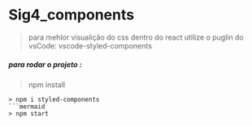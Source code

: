 # Sig4_components
> para mehlor visualição do css dentro do react utilize o puglin do vsCode: vscode-styled-components
##### para rodar o projeto :
> npm install
```mermaid 
> npm i styled-components
```mermaid 
> npm start
